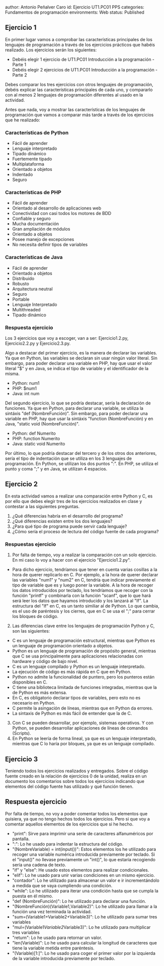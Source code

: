 author: Antonio Peñalver Caro
id: Ejercicio UT1.PC01 PPS
categories: Fundamentos de programación
environments: Web
status: Published

## Ejercicio 1

En primer lugar vamos a comprobar las características principales de los lenguajes de programación a través de los ejercicios prácticos que habéis realizado.
Los ejercicios serán los siguientes:

* Debéis elegir 1 ejercicio de UT1.PC01 Introducción a la programación - Parte 1
* Debéis elegir 2 ejercicios de UT1.PC01 Introducción a la programación - Parte 2

Debes comparar los tres ejercicios con otros lenguajes de programación, debéis explicar las características principales de cada uno, y compararlo con al menos 2 lenguajes de programación diferentes al usado en la actividad.

Antes que nada, voy a mostrar las características de los lenguajes de programación que vamos a comparar más tarde a través de los ejercicios que he realizado:

### Características de Python

* Fácil de aprender
* Lenguaje interpretado
* Tipado dinámico
* Fuertemente tipado
* Multiplataforma
* Orientado a objetos
* Indentado
* Seguro

### Características de PHP

* Fácil de aprender
* Orientado al desarrollo de aplicaciones web
* Conectividad con casi todos los motores de BDD
* Confiable y seguro
* Mucha documentación
* Gran ampliación de módulos
* Orientado a objetos
* Posee manejo de excepciones
* No necesita definir tipos de variables

### Características de Java

* Fácil de aprender
* Orientado a objetos
* Distribuido
* Robusto
* Arquitectura neutral
* Seguro
* Portable
* Lenguaje Interpretado
* Multithreaded
* Tipado dinámico

### Respuesta ejercicio

Los 3 ejercicios que voy a escoger, van a ser: Ejercicio1.2.py, Ejercicio2.2.py y Ejercicio2.3.py.

Algo a destacar del primer ejercicio, es la manera de declarar las variables. Ya que en Python, las variables se declaran sin usar ningún valor literal. Sin embargo, para poder declarar una variable en PHP, hay que usar el valor literal "$" y en Java, se indica el tipo de variable y el identificador de la misma.

* Python: num1
* PHP: $num1
* Java: int num

Del segundo ejercicio, lo que se podría destacar, sería la declaración de funciones. Ya que en Python, para declarar una variable, se utiliza la sintáxis "def (NombreFunción)". Sin embargo, para poder declarar una variable en PHP, hay que usar la sintáxis "function (NombreFunción) y en Java, "static void (NombreFunción)".

* Python: def Numerito
* PHP: function Numerito
* Java: static void Numerito

Por último, lo que podría destacar del tercero y de los otros dos anteriores, sería el tipo de indentación que se utiliza en los 3 lenguajes de programación. En Python, se utilizan los dos puntos ":". En PHP, se utiliza el punto y coma ";" y en Java, se utilizan 4 espacios.

## Ejercicio 2

En esta actividad vamos a realizar una comparación entre Python y C, es por ello que debes elegir tres de los ejercicios realizados en clase y contestar a las siguientes preguntas.

1. ¿Qué diferencias habría en el desarrollo del programa?
2. ¿Qué diferencias existen entre los dos lenguajes?
3. ¿Para qué tipo de programa puede servir cada lenguaje?
4. ¿Cómo sería el proceso de lectura del código fuente de cada programa?

### Respuestas ejercicio

1. Por falta de tiempo, voy a realizar la comparación con un solo ejercicio. En mi caso lo voy a hacer con el ejercicio "Ejercicio1.2.py".
* Para dicho ejercicio, tendríamos que tener en cuenta varias cosillas a la hora de querer replicarlo en C. Por ejemplo, a la hora
  de querer declarar las variables "num1" y "num2" en C, tendría que indicar previamente el tipo de variable que es y luego poner la variable.
  A la hora de recoger los datos introducidos por teclado, los tendríamos que recoger con la función "printf" y combinarla con la función "scanf", que lo que   hará será leer los datos que hayamos introducido y los lanzará al "If". La estructura del "If" en C, es un tanto similiar al de Python. Lo que cambia, es     el uso de paréntesis y los cierres, que en C se usa el ";" para cerrar los bloques de código.
2. Las diferencias clave entre los lenguajes de programación Python y C, son las siguientes:
*  C es un lenguaje de programación estructural, mientras que Python es un lenguaje de programación orientado a objetos.
*  Python es un lenguaje de programación de propósito general, mientras que C se usa principalmente para aplicaciones relacionadas con hardware y código de      bajo nivel.
*  C es un lenguaje compilado y Python es un lenguaje interpretado.
*  La ejecución de código es más rápida en C que en Python.
*  Python no admite la funcionalidad de puntero, pero los punteros están disponibles en C.
*  C tiene una biblioteca limitada de funciones integradas, mientras que la de Python es más extensa.
*  En C, es obligatorio declarar tipos de variables, pero esto no es necesario en Python.
*  C permite la asingación de líneas, mientras que en Python da errores.
*  La sintaxis de Python es más fácil de entender que la de C.
3. Con C se pueden desarrollar, por ejemplo, sistemas operativos. Y con Python, se pueden desarrollar aplicaciones de líneas de comandos (Scripts).
4. En Python se leería de forma lineal, ya que es un lenguaje interpretado, mientras que C lo haría por bloques, ya que es un lenguaje compilado.

## Ejercicio 3

Teniendo todos los ejercicios realizados y entregados. Sobre el código fuente creado en la relación de ejercicios 0 de la unidad, realiza en un documento los comentarios sobre todos los ejercicios indicando que elementos del código fuente has utilizado y qué función tienen.

## Respuesta ejercicio

Por falta de tiempo, no voy a poder comentar todos los elementos que quisiera, ya que no tengo hechos todos los ejercicios. Pero si que voy a comentar aquellos elementos de los ejercicios que si he hecho.

* "print": Sirve para imprimir una serie de caracteres alfanuméricos por pantalla.
* ":": Lo he usado para indentar la estructura del código.
* "(NombreVariable) = int(input())": Estos elementos los he utilizado para recoger una variable numérica introducida previamente por teclado. Si el "input()" no llevase previamente un "int()", lo que estaría recogiendo sería una cadena de texto.
* "if" y "else": He usado estos elementos para realizar condicionales.
* "elif": Lo he usado para unir varias condiciones en un mismo ejercicio.
* "contador": Lo he utilizado para almacenar un valor e ir incrementándolo a medida que se vaya cumpliendo una condición.
* "while": Lo he utilizado para iterar una condición hasta que se cumpla la puesta en él mismo.
* "def (NombreFunción)": Lo he utilizado para declarar una función.
* "(NombreFunción)(Variable1,Variable2)": Lo he utilizado para llamar a la función una vez terminada la actividad.
* "sum=(Variable1+Variable2+Variable3)": Lo he utilizado para sumar tres variables
* "mul=(Variable1*Variable2*Variable3)": Lo he utilizado para multiplicar tres variables
* "return": Lo he usado para retornar un valor.
* "len(Variable)": Lo he usado para calcular la longitud de caracteres que tiene la variable metida entre paréntesis.
* "(Variable)[1:]": Lo he usado para coger el primer valor por la izquierda de la variable introducida previamente por teclado.
